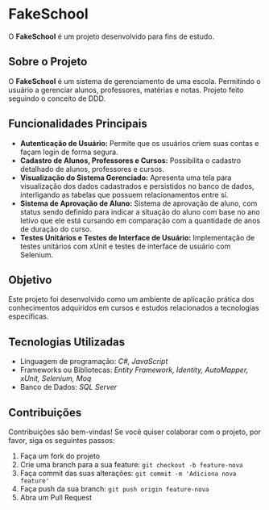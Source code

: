 # FakeSchool

O **FakeSchool** é um projeto desenvolvido para fins de estudo.

## Sobre o Projeto

O **FakeSchool** é um sistema de gerenciamento de uma escola. Permitindo o usuário a gerenciar alunos, professores, matérias e notas. Projeto feito seguindo o conceito de DDD.

## Funcionalidades Principais

- **Autenticação de Usuário:** Permite que os usuários criem suas contas e façam login de forma segura.
- **Cadastro de Alunos, Professores e Cursos:** Possibilita o cadastro detalhado de alunos, professores e cursos.
- **Visualização do Sistema Gerenciado:** Apresenta uma tela para visualização dos dados cadastrados e persistidos no banco de dados, interligando as tabelas que possuem relacionamentos entre sí.
- **Sistema de Aprovação de Aluno:** Sistema de aprovação de aluno, com status sendo definido para indicar a situação do aluno com base no ano letivo que ele está cursando em comparação com a quantidade de anos de duração do curso.
- **Testes Unitários e Testes de Interface de Usuário:** Implementação de testes unitários com xUnit e testes de interface de usuário com Selenium.

## Objetivo

Este projeto foi desenvolvido como um ambiente de aplicação prática dos conhecimentos adquiridos em cursos e estudos relacionados a tecnologias específicas.

## Tecnologias Utilizadas

- Linguagem de programação: *C#, JavaScript*
- Frameworks ou Bibliotecas: *Entity Framework, Identity, AutoMapper, xUnit, Selenium, Moq*
- Banco de Dados: *SQL Server*

## Contribuições

Contribuições são bem-vindas! Se você quiser colaborar com o projeto, por favor, siga os seguintes passos:

1. Faça um fork do projeto
2. Crie uma branch para a sua feature: `git checkout -b feature-nova`
3. Faça commit das suas alterações: `git commit -m 'Adiciona nova feature'`
4. Faça push da sua branch: `git push origin feature-nova`
5. Abra um Pull Request
